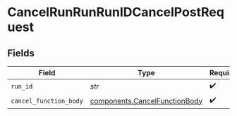 # CancelRunRunRunIDCancelPostRequest


## Fields

| Field                                                                          | Type                                                                           | Required                                                                       | Description                                                                    |
| ------------------------------------------------------------------------------ | ------------------------------------------------------------------------------ | ------------------------------------------------------------------------------ | ------------------------------------------------------------------------------ |
| `run_id`                                                                       | *str*                                                                          | :heavy_check_mark:                                                             | N/A                                                                            |
| `cancel_function_body`                                                         | [components.CancelFunctionBody](../../models/components/cancelfunctionbody.md) | :heavy_check_mark:                                                             | N/A                                                                            |